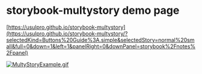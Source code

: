 # storybook-multystory demo page

[https://usulpro.github.io/storybook-multystory](https://usulpro.github.io/storybook-multystory/?selectedKind=Buttons%20Guide%3A.simple&selectedStory=normal%20small&full=0&down=1&left=1&panelRight=0&downPanel=storybook%2Fnotes%2Fpanel)

[![MultyStoryExample.gif](./MultyStoryExample.gif)](https://github.com/UsulPro/storybook-multystory/raw/master/MultyStoryExample.gif)
